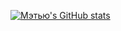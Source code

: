 [![Мэтью's GitHub stats](https://github-readme-stats.vercel.app/api?username=system32uwu)](https://github.com/anuraghazra/github-readme-stats)
